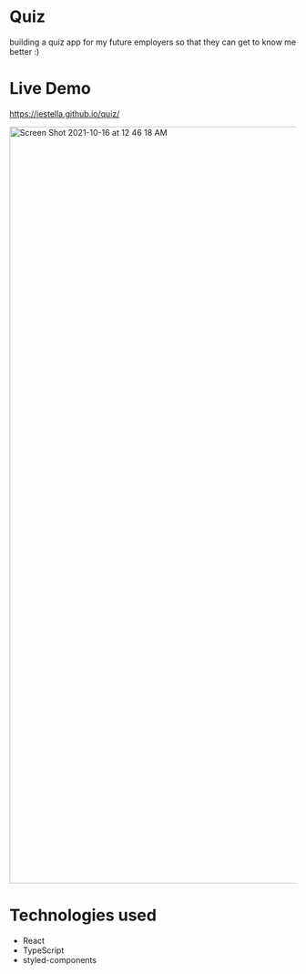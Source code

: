 # Quiz

building a quiz app for my future employers so that they can get to know me better :)

# Live Demo

https://jestella.github.io/quiz/

<img width="1329" alt="Screen Shot 2021-10-16 at 12 46 18 AM" src="https://user-images.githubusercontent.com/31642902/137574103-2a8f5da8-9bd0-4837-9bca-5ba704d331fd.png">

# Technologies used

<ul>
<li>React</li>
<li>TypeScript</li>
<li>styled-components</li>
